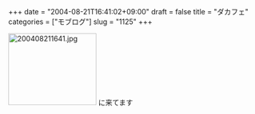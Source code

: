 +++
date = "2004-08-21T16:41:02+09:00"
draft = false
title = "ダカフェ"
categories = ["モブログ"]
slug = "1125"
+++

<img src="http://ieiriblog.jugem.cc/?image=4005" class="pict" width="176" height="144" alt="200408211641.jpg" />
に来てます
